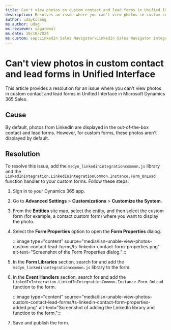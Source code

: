 ```yaml
---
title: Can't view photos on custom contact and lead forms in Unified Interface
description: Resolves an issue where you can't view photos in custom contact and lead forms in Unified Interface in Microsoft Dynamics 365 Sales.
author: udaykirang
ms.author: udag
ms.reviewer: sagarwwal
ms.date: 10/18/2024
ms.custom: sap:LinkedIn Sales Navigator\LinkedIn Sales Navigator integration errors
---
```

# Can't view photos in custom contact and lead forms in Unified Interface

This article provides a resolution for an issue where you can't view photos in custom contact and lead forms in Unified Interface in Microsoft Dynamics 365 Sales.

## Cause

By default, photos from LinkedIn are displayed in the out-of-the-box contact and lead forms. However, for custom forms, these photos aren't displayed by default.

## Resolution

To resolve this issue, add the `msdyn_linkedinintegrationcommon.js` library and the `LinkedInIntegration.LinkedInIntegrationCommon.Instance.Form_OnLoad` function handler to your custom forms. Follow these steps:

1. Sign in to your Dynamics 365 app.
1. Go to **Advanced Settings** > **Customizations** > **Customize the System**.

1. From the **Entities** site map, select the entity, and then select the custom form (for example, a contact custom form) where you want to display the photo.

1. Select the **Form Properties** option to open the **Form Properties** dialog.

    :::image type="content" source="media/lisn-unable-view-photos-custom-contact-lead-forms/ts-linkedin-contact-form-properties.png" alt-text="Screenshot of the Form Properties dialog.":::

1. In the **Form Libraries** section, search for and add the `msdyn_linkedinintegrationcommon.js` library to the form.
1. In the **Event Handlers** section, search for and add the `LinkedInIntegration.LinkedInIntegrationCommon.Instance.Form_OnLoad` function to the form.

    :::image type="content" source="media/lisn-unable-view-photos-custom-contact-lead-forms/ts-linkedin-contact-form-properties-added.png" alt-text="Screenshot of adding the LinkedIn library and function to the form.":::

1. Save and publish the form.
